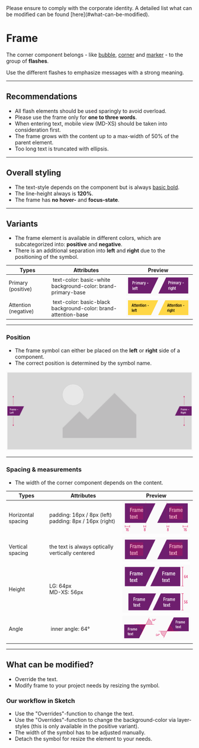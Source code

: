 <AlertInfo alertHeadline="Modifiable">
Please ensure to comply with the corporate identity. A detailed list what can be modified can be found [here](#what-can-be-modified).
</AlertInfo>

# Frame

The corner component belongs - like [bubble](../Flash-Bubble/Flash%20-%20Bubble.md), [corner](../Flash-Corner/Flash%20-%20Corner.md) and [marker](../Flash-Marker/Flash%20-%20Marker.md) - to the group of **flashes**.

Use the different flashes to emphasize messages with a strong meaning.

---

## Recommendations

- All flash elements should be used sparingly to avoid overload.
- Please use the frame only for **one to three words**. 
- When entering text, mobile view (MD-XS) should be taken into consideration first.
- The frame grows with the content up to a max-width of 50% of the parent element.
- Too long text is truncated with ellipsis.

---

## Overall styling

- The text-style depends on the component but is always [basic bold](../../General/Typography/Typography.md#basic-bold).
- The line-height always is **120%**.
- The frame has **no hover-** and **focus-state**.

---

## Variants

- The frame element is available in different colors, which are subcategorized into: **positive** and **negative**.
- There is an additional separation into **left** and **right** due to the positioning of the symbol.

| Types | Attributes | Preview |
|---|---|---|
| Primary (positive) | text-color: basic-white<br>background-color: brand-primary-base | ![left: primary](assets/types/primary@1x.png) |
| Attention (negative) | text-color: basic-black<br>background-color: brand-attention-base | ![left: attention](assets/types/attention@1x.png) |

---

### Position

- The frame symbol can either be placed on the **left** or **right** side of a component.
- The correct position is determined by the symbol name.

![position](assets/position/frame@1x.png)

---

### Spacing & measurements

- The width of the corner component depends on the content.

| Types | Attributes | Preview |
|---|---|---|
| Horizontal spacing | padding: 16px / 8px (left)<br>padding: 8px / 16px (right) | ![horizontal-spacing](assets/measurements/horizontal-spacing@1x.png)|
| Vertical spacing | the text is always optically vertically centered | ![vertical-spacing](assets/measurements/vertical-spacing@1x.png) |
| Height | LG: 64px<br>MD-XS: 56px  | ![Height](assets/measurements/height@1x.png) |
| Angle | inner angle: 64° | ![rotation](assets/measurements/angle@1x.png)

---

## What can be modified?

- Override the text.
- Modify frame to your project needs by resizing the symbol.

### Our workflow in Sketch

- Use the "Overrides"-function to change the text.
- Use the "Overrides"-function to change the background-color via layer-styles (this is only available in the positive variant).
- The width of the symbol has to be adjusted manually.
- Detach the symbol for resize the element to your needs.

